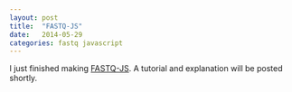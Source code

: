 ```yaml
---
layout: post
title:  "FASTQ-JS"
date:   2014-05-29
categories: fastq javascript
---
```


I just finished making [FASTQ-JS](www.gregoryzynda.com/fastqa-js.html). A tutorial and explanation will be posted shortly.

